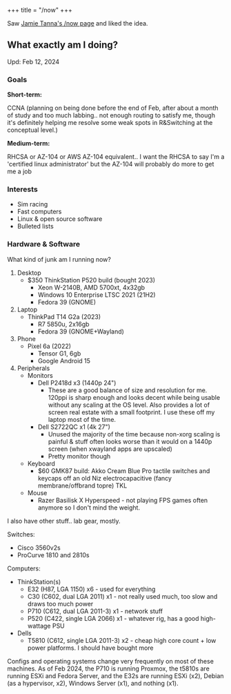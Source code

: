 +++
title = "/now"
+++

Saw [Jamie Tanna's /now page](https://www.jvt.me/now/) and liked the idea.

## What exactly am I doing?

Upd: Feb 12, 2024

### Goals

**Short-term:**

CCNA (planning on being done before the end of Feb, after about a month of study and too much labbing.. not enough routing to satisfy me, though it's definitely helping me resolve some weak spots in R&Switching at the conceptual level.)

**Medium-term:**

RHCSA or AZ-104 or AWS AZ-104 equivalent.. I want the RHCSA to say I'm a 'certified linux administrator' but the AZ-104 will probably do more to get me a job

### Interests

- Sim racing
- Fast computers
- Linux & open source software
- Bulleted lists

### Hardware & Software

What kind of junk am I running now?

1. Desktop
    - $350 ThinkStation P520 build (bought 2023)
        - Xeon W-2140B, AMD 5700xt, 4x32gb
        - Windows 10 Enterprise LTSC 2021 (21H2)
        - Fedora 39 (GNOME)
2. Laptop
    - ThinkPad T14 G2a (2023)
        - R7 5850u, 2x16gb
        - Fedora 39 (GNOME+Wayland)
3. Phone
    - Pixel 6a (2022)
        - Tensor G1, 6gb
        - Google Android 15
4. Peripherals
    - Monitors
        - Dell P2418d x3 (1440p 24")
            - These are a good balance of size and resolution for me. 120ppi is sharp enough and looks decent while being usable without any scaling at the OS level. Also provides a lot of screen real estate with a small footprint. I use these off my laptop most of the time.
        - Dell S2722QC x1 (4k 27")
            - Unused the majority of the time because non-xorg scaling is painful & stuff often looks worse than it would on a 1440p screen (when xwayland apps are upscaled)
            - Pretty monitor though
    - Keyboard
        - $60 GMK87 build: Akko Cream Blue Pro tactile switches and keycaps off an old Niz electrocapacitive (fancy membrane/offbrand topre) TKL
    - Mouse
        - Razer Basilisk X Hyperspeed - not playing FPS games often anymore so I don't mind the weight.

I also have other stuff.. lab gear, mostly.

Switches:

- Cisco 3560v2s
- ProCurve 1810 and 2810s

Computers:

- ThinkStation(s)
    - E32 (H87, LGA 1150) x6 - used for everything
    - C30 (C602, dual LGA 2011) x1 - not really used much, too slow and draws too much power
    - P710 (C612, dual LGA 2011-3) x1 - network stuff
    - P520 (C422, single LGA 2066) x1 - whatever rig, has a good high-wattage PSU
- Dells
    - T5810 (C612, single LGA 2011-3) x2 - cheap high core count + low power platforms. I should have bought more

Configs and operating systems change very frequently on most of these machines. As of Feb 2024, the P710 is running Proxmox, the t5810s are running ESXi and Fedora Server, and the E32s are running ESXi (x2), Debian (as a hypervisor, x2), Windows Server (x1), and nothing (x1).